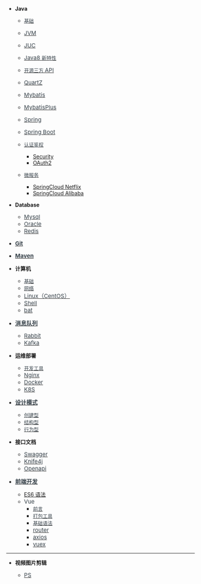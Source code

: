 - **Java**

  - [<span style="font-weight:normal; font-size:13px; color:#364149">基础</font>](Java/常用基础知识.md)
  - [<span style="font-weight:normal; font-size:15px; color:#364149">JVM</font>](Java/JVM.md)
  - [<span style="font-weight:normal; font-size:15px; color:#364149">JUC</font>](Java/JUC.md)
  - [<span style="font-weight:normal; font-size:15px; color:#364149">Java8 </font></span><span style="font-weight:normal; font-size:13px; color:#364149">新特性</font></span>](Java/Java8新特性.md)

  - [<span style="font-weight:normal; font-size:13px; color:#364149">开源三方 </font></span><span style="font-weight:normal; font-size:15px; color:#364149">API</font></span>](Java/开源三方API.md)
  - [<span style="font-weight:normal; font-size:15px; color:#364149">QuartZ</font>](Java/Quartz.md)

  - [<span style="font-weight:normal; font-size:15px; color:#364149">Mybatis</font>](Java/Mybatis.md)
  - [<span style="font-weight:normal; font-size:15px; color:#364149">MybatisPlus</font>](Java/MybatisPlus.md)

  - [<span style="font-weight:normal; font-size:15px; color:#364149">Spring</font>](Java/Spring.md)
  - [<span style="font-weight:normal; font-size:15px; color:#364149">Spring Boot</font>](Java/SpringBoot.md)

  - [<span style="font-weight:normal; font-size:13px; color:#364149">认证鉴权</span>](Java/认证鉴权/)

    - [Security](Java/认证鉴权/Security.md)
    - [OAuth2](Java/认证鉴权/Security.md)

  - [<span style="font-weight:normal; font-size:13px; color:#364149">微服务</span>](Java/微服务/)

    - [SpringCloud Netflix](Java/微服务/SpringCloudNetflix.md)
    - [SpringCloud Alibaba](Java/微服务/SpringCloudAlibaba.md)

- **Database**

  - [<span style="font-weight:normal; font-size:15px; color:#364149">Mysql</font>](Database/Mysql.md)
  - [<span style="font-weight:normal; font-size:15px; color:#364149">Oracle</font>](Database/Oracle.md)
  - [<span style="font-weight:normal; font-size:15px; color:#364149">Redis</font>](Database/Redis.md)

- [<span style="font-weight:normal; font-size:15px; color:#364149">**Git**</font>](其他/Git.md)

- [<span style="font-weight:normal; font-size:15px; color:#364149">**Maven**</font>](其他/Maven.md)

- **计算机**

  - [<span style="font-weight:normal; font-size:13px; color:#364149">基础</span>](计算机基础/)
  - [<span style="font-weight:normal; font-size:13px; color:#364149">网络</span>](计算机基础/网络.md)
  - [<span style="font-weight:normal; font-size:15px; color:#364149">Linux（CentOS）</span>](计算机基础/Linux（CentOS）.md)
  - [<span style="font-weight:normal; font-size:15px; color:#364149">Shell</span>](计算机基础/shell.md)
  - [<span style="font-weight:normal; font-size:15px; color:#364149">bat</span>](计算机基础/bat.md)

- [<span style="font-weight:normal; font-size:15px; color:#364149">**消息队列**</span>](消息队列/)

  - [<span style="font-weight:normal; font-size:15px; color:#364149">Rabbit</font>](消息队列/RabbitMQ.md)
  - [<span style="font-weight:normal; font-size:15px; color:#364149">Kafka</font>](消息队列/Kafka.md)

- **运维部署**

  - [<span style="font-weight:normal; font-size:13px; color:#364149">开发工具</font>](运维部署/tools.md/)
  - [<span style="font-weight:normal; font-size:15px; color:#364149">Nginx</font>](运维部署/Nginx.md)
  - [<span style="font-weight:normal; font-size:15px; color:#364149">Docker</font>](运维部署/Docker.md)
  - [<span style="font-weight:normal; font-size:15px; color:#364149">K8S</font>](运维部署/K8S/)

- [<span style="font-weight:normal; font-size:15px; color:#364149">**设计模式**</span>](设计模式/)

  - [<span style="font-weight:normal; font-size:13px; color:#364149">创建型</font>](设计模式/创建型.md)
  - [<span style="font-weight:normal; font-size:13px; color:#364149">结构型</font>](设计模式/结构型.md)
  - [<span style="font-weight:normal; font-size:13px; color:#364149">行为型</font>](设计模式/行为型.md)

- **接口文档**

  - [<span style="font-weight:normal; font-size:15px; color:#364149">Swagger</font>](Java/接口文档/swagger.md)
  - [<span style="font-weight:normal; font-size:15px; color:#364149">Knife4j</font>](Java/接口文档/knife4j.md)
  - [<span style="font-weight:normal; font-size:15px; color:#364149">Openapi</font>](Java/接口文档/OpenAPI.md)

- [<span style="font-weight:normal; font-size:15px; color:#364149">**前端开发**</span>](前端开发/)

  - [ES6 语法](前端开发/ES6语法.md)
  - <span style="font-weight:normal; font-size:15px; color:#364149">Vue</span>
    - [<span style="font-weight:normal; font-size:13px; color:#364149">前言</font>](前端开发/Vue/1-前言.md)
    - [<span style="font-weight:normal; font-size:13px; color:#364149">打包工具</font>](前端开发/Vue/2-打包工具.md)
    - [<span style="font-weight:normal; font-size:13px; color:#364149">基础语法</font>](前端开发/Vue/3-基础语法.md)
    - [<span style="font-weight:normal; font-size:15px; color:#364149">router</font>](前端开发/Vue/4-router.md)
    - [<span style="font-weight:normal; font-size:15px; color:#364149">axios</font>](前端开发/Vue/5-axios.md)
    - [<span style="font-weight:normal; font-size:15px; color:#364149">vuex</font>](前端开发/Vue/6-vuex.md)

---

- **视频图片剪辑**

  - [<span style="font-weight:normal; font-size:15px; color:#364149">PS</font>](视频图片剪辑/ps.md)
